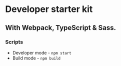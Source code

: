 # Developer starter kit
## With Webpack, TypeScript & Sass.

### Scripts
* Developer mode - `npm start`
* Build mode - `npm build`